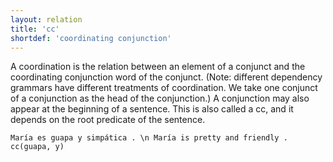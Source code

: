 ```yaml
---
layout: relation
title: 'cc'
shortdef: 'coordinating conjunction'
---
```


A coordination is the relation between an element of a conjunct and the coordinating conjunction word of the conjunct. (Note: different dependency grammars have different treatments of coordination. We take one conjunct of a conjunction as the head of the conjunction.) A conjunction may also appear at the beginning of a sentence. This is also called a cc, and it depends on the root predicate of the sentence.

~~~ sdparse
María es guapa y simpática . \n María is pretty and friendly .
cc(guapa, y)
~~~
<!-- Interlanguage links updated Út zář 29 20:23:21 CEST 2020 -->
